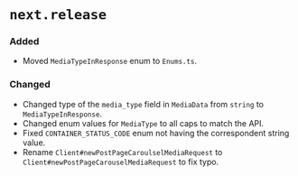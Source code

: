 # `next.release`

### Added

- Moved `MediaTypeInResponse` enum to `Enums.ts`.

### Changed

- Changed type of the `media_type` field in `MediaData` from `string` to `MediaTypeInResponse`.
- Changed enum values for `MediaType` to all caps to match the API.
- Fixed `CONTAINER_STATUS_CODE` enum not having the correspondent string value.
- Rename `Client#newPostPageCaroulselMediaRequest` to `Client#newPostPageCarouselMediaRequest` to fix typo.
